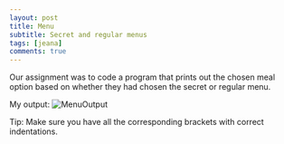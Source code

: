 ```yaml
---
layout: post
title: Menu
subtitle: Secret and regular menus
tags: [jeana]
comments: true
---
```


Our assignment was to code a program that prints out the chosen meal option based on whether they had chosen the secret or regular menu.

My output:
![MenuOutput](https://jcfermi.github.io/assets/img/menu.png)

Tip: Make sure you have all the corresponding brackets with correct indentations.

